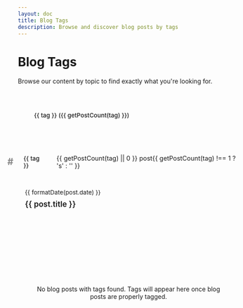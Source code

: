 ```yaml
---
layout: doc
title: Blog Tags
description: Browse and discover blog posts by tags
---
```


# Blog Tags

Browse our content by topic to find exactly what you're looking for.

<script setup>
import { data as posts } from './posts.data.js'
import { ref, computed, onMounted } from 'vue'

// Debug helper - check if posts data is loaded
onMounted(() => {
  console.log('Posts loaded:', posts.length)
  console.log('Posts with tags:', posts.filter(p => p.tags && p.tags.length > 0).length)
})

// Extract all unique tags from posts
const allTags = computed(() => {
  const tags = new Set()
  if (posts && posts.length) {
    posts.forEach(post => {
      if (post.tags && Array.isArray(post.tags)) {
        post.tags.forEach(tag => {
          // Handle both string tags and Docusaurus-style tag objects
          const tagValue = typeof tag === 'object' && tag.label ? tag.label : tag
          if (tagValue) tags.add(tagValue)
        })
      }
    })
  }
  return Array.from(tags).sort()
})

// Group posts by tag
const postsByTag = computed(() => {
  const result = {}
  allTags.value.forEach(tag => {
    result[tag] = posts.filter(post => {
      if (!post.tags || !Array.isArray(post.tags)) return false
      
      return post.tags.some(postTag => {
        // Handle both string tags and Docusaurus-style tag objects
        if (typeof postTag === 'object' && postTag.label) {
          return postTag.label === tag
        }
        return postTag === tag
      })
    })
  })
  return result
})

// Count posts for each tag
const getPostCount = (tag) => {
  return postsByTag.value[tag] ? postsByTag.value[tag].length : 0
}

// Format date in locale-aware format
const formatDate = (date) => {
  if (!date) return ''
  return new Date(date).toLocaleDateString(undefined, {
    year: 'numeric',
    month: 'short', 
    day: 'numeric'
  })
}

// Function to generate tag badge colors based on tag name
// This creates a unique but consistent color for each tag
const getTagColor = (tag) => {
  let hash = 0;
  for (let i = 0; i < tag.length; i++) {
    hash = tag.charCodeAt(i) + ((hash << 5) - hash);
  }
  
  // Generate hue value between 0 and 360
  const hue = hash % 360;
  // Use a consistent saturation and lightness
  return `hsl(${hue}, 70%, 65%)`;
}
</script>

<div v-if="allTags && allTags.length > 0">
  <div class="tags-overview">
    <div class="tag-badges">
      <a 
        v-for="tag in allTags" 
        :key="tag" 
        :href="`#${tag}`" 
        class="tag-badge"
        :style="{ backgroundColor: getTagColor(tag) }"
      >
        {{ tag }} ({{ getPostCount(tag) }})
      </a>
    </div>
  </div>

  <div class="tags-container">
<div v-for="tag in allTags" :key="tag" class="tag-section">
  <h2 :id="tag" class="tag-heading">
    <span 
      class="tag-badge"
      :style="{ backgroundColor: getTagColor(tag) || '#ccc' }"
    >{{ tag }}</span>
    <span class="tag-count">
      {{ getPostCount(tag) || 0 }} post{{ getPostCount(tag) !== 1 ? 's' : '' }}
    </span>
  </h2>

  <ul class="post-list" v-if="postsByTag[tag]">
    <li v-for="(post, index) in postsByTag[tag]" :key="post.url || index" class="post-item">
      <div class="post-meta">
        <span class="post-date">{{ formatDate(post.date) }}</span>
      </div>
      <a :href="post.url" class="post-title">{{ post.title }}</a>
    </li>
  </ul>
</div>
</div>
</div>
<div v-else class="no-tags-message">
  <p>No blog posts with tags found. Tags will appear here once blog posts are properly tagged.</p>
</div>

<style>
/* Tags overview section */
.tags-overview {
  margin: 2rem 0;
  padding: 1.5rem;
  border-radius: 8px;
  background-color: var(--vp-c-bg-soft);
}

.tag-badges {
  display: flex;
  flex-wrap: wrap;
  gap: 0.5rem;
}

.tag-badge {
  display: inline-block;
  padding: 0.3rem 0.8rem;
  border-radius: 20px;
  font-size: 0.85rem;
  font-weight: 500;
  color: var(--vp-c-white);
  text-decoration: none;
  transition: transform 0.2s ease, box-shadow 0.2s ease;
}

.tag-badge:hover {
  transform: translateY(-2px);
  box-shadow: 0 3px 8px rgba(0, 0, 0, 0.1);
}

/* Tag sections */
.tags-container {
  margin-top: 3rem;
}

.tag-section {
  margin-bottom: 3rem;
  padding-bottom: 2rem;
  border-bottom: 1px solid var(--vp-c-divider);
}

.tag-section:last-child {
  border-bottom: none;
}

.tag-heading {
  display: flex;
  align-items: center;
  margin-bottom: 1.5rem;
  position: relative;
}

.tag-heading::before {
  content: "#";
  position: absolute;
  left: -1.5rem;
  color: var(--vp-c-brand);
  opacity: 0.5;
}

.tag-count {
  margin-left: 1rem;
  font-size: 0.9rem;
  color: var(--vp-c-text-2);
  font-weight: normal;
}

/* Post list */
.post-list {
  padding-left: 0;
  list-style: none;
}

.post-item {
  margin-bottom: 1.5rem;
  padding: 1rem;
  border-radius: 8px;
  background-color: var(--vp-c-bg-soft);
  transition: transform 0.2s ease;
}

.post-item:hover {
  transform: translateY(-2px);
}

.post-meta {
  margin-bottom: 0.5rem;
}

.post-date {
  font-size: 0.85rem;
  color: var(--vp-c-text-2);
}

.post-title {
  display: block;
  margin-bottom: 0.5rem;
  font-size: 1.1rem;
  font-weight: 600;
  color: var(--vp-c-text-1);
  text-decoration: none;
}

.post-title:hover {
  color: var(--vp-c-brand);
}

.post-excerpt {
  margin: 0.5rem 0 0;
  font-size: 0.9rem;
  color: var(--vp-c-text-2);
  overflow: hidden;
  text-overflow: ellipsis;
  display: -webkit-box;
  -webkit-line-clamp: 2;
  -webkit-box-orient: vertical;
}

/* No tags message */
.no-tags-message {
  margin: 3rem 0;
  padding: 2rem;
  text-align: center;
  background-color: var(--vp-c-bg-soft);
  border-radius: 8px;
  color: var(--vp-c-text-2);
}

/* Responsive adjustments */
@media (max-width: 768px) {
  .tag-badges {
    gap: 0.4rem;
  }
  
  .tag-badge {
    padding: 0.2rem 0.6rem;
    font-size: 0.8rem;
  }
  
  .post-item {
    padding: 0.8rem;
  }
}
</style>
